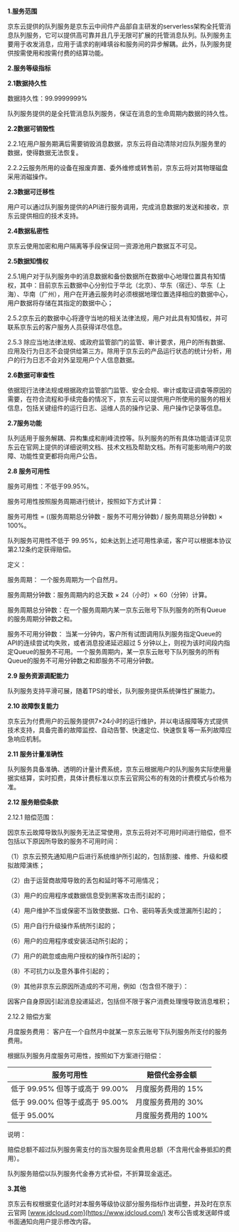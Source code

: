 **1.服务范围**

京东云提供的队列服务是京东云中间件产品部自主研发的serverless架构全托管消息队列服务，它可以提供高可靠并且几乎无限可扩展的托管消息队列。队列服务主要用于收发消息，应用于请求的削峰填谷和服务间的异步解耦。此外，队列服务提供按需使用和按需付费的结算功能。

**2.服务等级指标**

**2.1数据持久性**

数据持久性：99.9999999%

队列服务提供的是全托管消息队列服务，保证在消息的生命周期内数据的持久性。

**2.2数据可销毁性**

2.2.1在用户服务期满后需要销毁消息数据，京东云将自动清除对应队列服务里的数据，使得数据无法恢复。

2.2.2云服务所用的设备在报废弃置、委外维修或转售前，京东云将对其物理磁盘采用消磁操作。

**2.3数据可迁移性**

用户可以通过队列服务提供的API进行服务调用，完成消息数据的发送和接收，京东云提供相应的技术支持。

**2.4数据私密性**

京东云使用加密和用户隔离等手段保证同一资源池用户数据互不可见。

**2.5数据知情权**

2.5.1用户对于队列服务中的消息数据和备份数据所在数据中心地理位置具有知情权，其中：目前京东云数据中心分别位于华北（北京）、华东（宿迁）、华东（上海）、华南（广州），用户在开通云服务时必须根据地理位置选择相应的数据中心，用户数据将存储在其指定的数据中心；

2.5.2京东云的数据中心将遵守当地的相关法律法规，用户对此具有知情权，并可联系京东云的客户服务人员获得详尽信息。

2.5.3 除应当地法律法规、或政府监管部门的监管、审计要求，用户的所有数据、应用及行为日志不会提供给第三方。除用于京东云的产品运行状态的统计分析，用户的行为日志不会对外呈现用户个人信息数据。

**2.6数据可审查性**

依据现行法律法规或根据政府监管部门监管、安全合规、审计或取证调查等原因的需要，在符合流程和手续完备的情况下，京东云可以提供用户所使用的服务的相关信息，包括关键组件的运行日志、运维人员的操作记录、用户操作记录等信息。

**2.7服务功能**

队列适用于服务解耦、异构集成和削峰流控等。队列服务的所有具体功能请详见京东云在官网上提供的详细说明文档、技术文档及帮助文档。所有可能影响用户的故障、功能性变更都将向用户公告。

**2.8 服务可用性**

服务可用性：不低于99.95%。

服务可用性按照服务周期进行统计，按照如下方式计算：

服务可用性 = ((服务周期总分钟数 - 服务不可用分钟数) / 服务周期总分钟数) × 100%。

队列服务可用性不低于 99.95%，如未达到上述可用性承诺，客户可以根据本协议第2.12条约定获得赔偿。

定义：

服务周期： 一个服务周期为一个自然月。

服务周期分钟数：服务周期内的总天数 × 24（小时）× 60（分钟）计算。

服务周期总分钟数：在一个服务周期内某一京东云账号下队列服务的所有Queue的服务周期分钟数之和。

服务不可用分钟数： 当某一分钟内，客户所有试图调用队列服务指定Queue的 API的连续尝试均失败，或者消息投递延迟超过 5 分钟以上，则视为该时间段内指定Queue的服务不可用。一个服务周期内，某一京东云账号下队列服务的所有Queue的服务不可用分钟数之和即服务不可用分钟数。

**2.9 服务资源调配能力**

队列服务支持平滑可展，随着TPS的增长，队列服务提供系统弹性扩展能力。 

**2.10 故障恢复能力**

京东云为付费用户的云服务提供7×24小时的运行维护，并以电话报障等方式提供技术支持，具备完善的故障监控、自动告警、快速定位、快速恢复等一系列故障应急响应机制。

**2.11 服务计量准确性**

队列服务具备准确、透明的计量计费系统，京东云根据用户的队列服务实际使用量据实结算，实时扣费，具体计费标准以京东云官网公布的有效的计费模式与价格为准。

**2.12 服务赔偿条款**

2.12.1 赔偿范围：

因京东云故障导致队列服务无法正常使用，京东云将对不可用时间进行赔偿，但不包括以下原因所导致的服务不可用时间：

（1）京东云预先通知用户后进行系统维护所引起的，包括割接、维修、升级和模拟故障演练；

（2）由于运营商故障导致的丢包和延时等不可用情况；

（3）用户的应用程序或数据信息受到黑客攻击而引起的；

（4）用户维护不当或保密不当致使数据、口令、密码等丢失或泄漏所引起的；

（5）用户自行升级操作系统所引起的；

（6）用户的应用程序或安装活动所引起的；

（7）用户的疏忽或由用户授权的操作所引起的；

（8）不可抗力以及意外事件引起的；

（9）其他非京东云原因所造成的不可用，例如（包含但不限于）：

因客户自身原因引起消息投递延迟，包括但不限于客户消费处理慢导致消息堆积；

2.12.2 赔偿方案

月度服务费用： 客户在一个自然月中就某一京东云账号下队列服务所支付的服务费用。

根据队列服务月度服务可用性，按照如下方案进行赔偿：

| **服务可用性**                  | **赔偿代金券金额**  |
| ------------------------------- | ------------------- |
| 低于 99.95% 但等于或高于 99.00% | 月度服务费用的 15%  |
| 低于 99.00% 但等于或高于 95.00% | 月度服务费用的 30%  |
| 低于 95.00%                     | 月度服务费用的 100% |

说明：

赔偿总额不超过队列服务需支付的当次服务现金费用总额（不含用代金券抵扣的费用）。

队列服务赔偿以队列服务代金券方式补偿，不折算现金返还。

**3.其他**

京东云有权根据变化适时对本服务等级协议部分服务指标作出调整，并及时在京东云官网 [www.jdcloud.com](https://www.jdcloud.com/) 发布公告或发送邮件或书面通知向用户提示修改内容。
